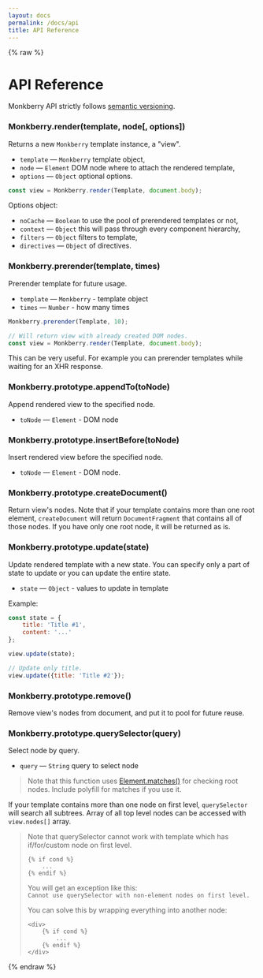 ```yaml
---
layout: docs
permalink: /docs/api
title: API Reference
---
```

{% raw %} 
# API Reference

Monkberry API strictly follows [semantic versioning](http://semver.org).  

### Monkberry.render(template, node[, options])

Returns a new `Monkberry` template instance, a "view".

* `template` — `Monkberry` template object,
* `node` — `Element` DOM node where to attach the rendered template,
* `options` — `Object` optional options.

```js
const view = Monkberry.render(Template, document.body);
```

Options object:

* `noCache` — `Boolean` to use the pool of prerendered templates or not, 
* `context` — `Object` this will pass through every component hierarchy, 
* `filters` — `Object` filters to template,
* `directives` — `Object` of directives.


### Monkberry.prerender(template, times)

Prerender template for future usage.

* `template` — `Monkberry` - template object
* `times` — `Number` - how many times

```js
Monkberry.prerender(Template, 10);

// Will return view with already created DOM nodes.
const view = Monkberry.render(Template, document.body);
```

This can be very useful. For example you can prerender templates while waiting for an XHR response.

### Monkberry.prototype.appendTo(toNode)

Append rendered view to the specified node.

* `toNode` — `Element` - DOM node

### Monkberry.prototype.insertBefore(toNode)

Insert rendered view before the specified node.

* `toNode` — `Element` - DOM node.

### Monkberry.prototype.createDocument()

Return view's nodes. Note that if your template contains more than one root element, `createDocument` will return `DocumentFragment` that contains all of those nodes. If you have only one root node, it will be returned as is.

### Monkberry.prototype.update(state)

Update rendered template with a new state. You can specify only a part of state to update or you can update the entire state.

* `state` — `Object` - values to update in template

Example:

```js
const state = {
    title: 'Title #1',
    content: '...'
};

view.update(state);

// Update only title.
view.update({title: 'Title #2'});
```

### Monkberry.prototype.remove()

Remove view's nodes from document, and put it to pool for future reuse.

### Monkberry.prototype.querySelector(query)

Select node by query.

* `query` — `String` query to select node

> Note that this function uses [Element.matches()](https://developer.mozilla.org/en-US/docs/Web/API/Element/matches) for checking root nodes. Include polyfill for matches if you use it.

If your template contains more than one node on first level, `querySelector` will search all subtrees. Array of all top level nodes can be accessed with `view.nodes[]` array. 

> Note that querySelector cannot work with template which has if/for/custom node on first level.
>
> ```monk
> {% if cond %}
>     ...
> {% endif %}
> ```
>
> You will get an exception like this:  
> `Cannot use querySelector with non-element nodes on first level.`
> 
> You can solve this by wrapping everything into another node:
>
> ```monk
> <div>
>     {% if cond %}
>         ...
>     {% endif %}
> </div>
> ```
>
{% endraw %} 

